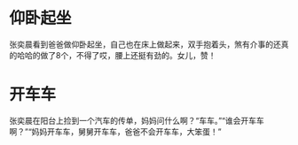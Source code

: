 # 仰卧起坐

张奕晨看到爸爸做仰卧起坐，自己也在床上做起来，双手抱着头，煞有介事的还真的哈哈的做了8个，不得了哎，腰上还挺有劲的。女儿，赞！

# 开车车

张奕晨在阳台上捡到一个汽车的传单，妈妈问什么啊？“车车。”“谁会开车车啊？”“妈妈开车车，舅舅开车车，爸爸不会开车车，大笨蛋！”
